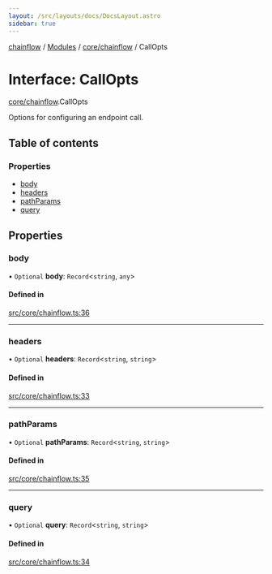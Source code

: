 ```yaml
---
layout: /src/layouts/docs/DocsLayout.astro
sidebar: true
---
```


[chainflow](../README) / [Modules](../modules) / [core/chainflow](../modules/core_chainflow) / CallOpts

# Interface: CallOpts

[core/chainflow](../modules/core_chainflow).CallOpts

Options for configuring an endpoint call.

## Table of contents

### Properties

- [body](./core_chainflow.CallOpts#body)
- [headers](./core_chainflow.CallOpts#headers)
- [pathParams](./core_chainflow.CallOpts#pathparams)
- [query](./core_chainflow.CallOpts#query)

## Properties

### body

• `Optional` **body**: `Record`\<`string`, `any`\>

#### Defined in

[src/core/chainflow.ts:36](https://github.com/edwinlzs/chainflow/blob/b0b3282/src/core/chainflow.ts#L36)

___

### headers

• `Optional` **headers**: `Record`\<`string`, `string`\>

#### Defined in

[src/core/chainflow.ts:33](https://github.com/edwinlzs/chainflow/blob/b0b3282/src/core/chainflow.ts#L33)

___

### pathParams

• `Optional` **pathParams**: `Record`\<`string`, `string`\>

#### Defined in

[src/core/chainflow.ts:35](https://github.com/edwinlzs/chainflow/blob/b0b3282/src/core/chainflow.ts#L35)

___

### query

• `Optional` **query**: `Record`\<`string`, `string`\>

#### Defined in

[src/core/chainflow.ts:34](https://github.com/edwinlzs/chainflow/blob/b0b3282/src/core/chainflow.ts#L34)
